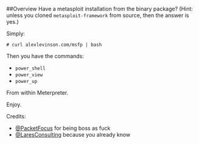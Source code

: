 ##Overview
Have a metasploit installation from the binary package? (Hint: unless you cloned `metasploit-framework` from source, then the answer is yes.)

Simply:

```
# curl alexlevinson.com/msfp | bash
```
Then you have the commands:

 * `power_shell`
 * `power_view`
 * `power_up`
 
From within Meterpreter.

Enjoy.

Credits:

- [@PacketFocus](https://twitter.com/packetfocus) for being boss as fuck
- [@LaresConsulting](https://twitter.com/laresconsulting) because you already know